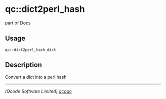 qc::dict2perl_hash
==================

part of [Docs](.)

Usage
-----
`qc::dict2perl_hash dict`

Description
-----------
Convert a dict into a perl hash

----------------------------------
*[Qcode Software Limited] [qcode]*

[qcode]: www.qcode.co.uk "Qcode Software"